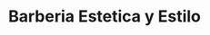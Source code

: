 ---
title: "Barberia Estetica y Estilo"
url: /quetzaltenango/barberia-estetica-y-estilo/
shop: Friseur
---